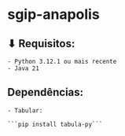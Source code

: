 # sgip-anapolis

## ⬇ Requisitos:
    - Python 3.12.1 ou mais recente
    - Java 21

## Dependências:
    - Tabular: 
    
    ```pip install tabula-py```